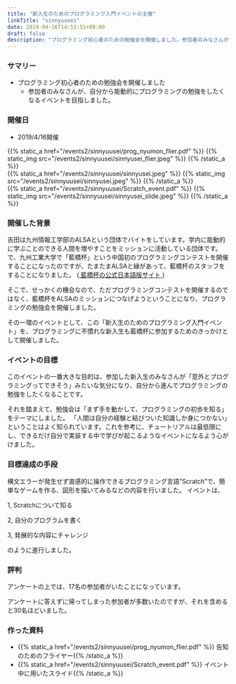 ```yaml
---
title: "新入生のためのプログラミング入門イベントの主催"
linkTitle: "sinnyuusei"
date: 2019-04-16T14:53:51+09:00
draft: false
description: "プログラミング初心者のための勉強会を開催しました。参加者のみなさんが、自分から能動的にプログラミングの勉強をしたくなるイベントを目指しました。"
---
```


### サマリー
- プログラミング初心者のための勉強会を開催しました
  - 参加者のみなさんが、自分から能動的にプログラミングの勉強をしたくなるイベントを目指しました。


### 開催日
- 2019/4/16開催


<div class="container">
<div class="row">

<div class="col-md-3">
{{% static_a href="/events2/sinnyuusei/prog_nyumon_flier.pdf" %}}
{{% static_img src="/events2/sinnyuusei/sinnyusei_flier.jpeg" %}}
{{% /static_a %}}
</div>

<div class="col-md-3">
{{% static_a href="/events2/sinnyuusei/sinnyusei.jpeg" %}}
{{% static_img src="/events2/sinnyuusei/sinnyusei.jpeg" %}}
{{% /static_a %}}
</div>

<div class="col-md-3">
{{% static_a href="/events2/sinnyuusei/Scratch_event.pdf" %}}
{{% static_img src="/events2/sinnyuusei/sinnyusei_slide.jpeg" %}}
{{% /static_a %}}
</div>

</div>
</div>


### 開催した背景
吉田は九州情報工学部のALSAという団体でバイトをしています。学内に能動的に学ぶことのできる人間を増やすことをミッションに活動している団体です。
で、九州工業大学で「藍橋杯」という中国初のプログラミングコンテストを開催することになったのですが、たまたまALSAと縁があって、藍橋杯のスタッフをすることになりました。
(<a href="http://contest.lanqiao.org/jp/"> 藍橋杯の公式日本語版サイト </a> )

そこで、せっかくの機会なので、ただプログラミングコンテストを開催するのではなく、藍橋杯をALSAのミッションにつなげようということになり、プログラミングの勉強会を開催しました。

その一環のイベントとして、この「新入生のためのプログラミング入門イベント」を、プログラミングに不慣れな新入生も藍橋杯に参加するためのきっかけとして開催しました。


### イベントの目標
このイベントの一番大きな目的は、参加した新入生のみなさんが「意外とプログラミングってできそう」みたいな気分になり、自分から進んでプログラミングの勉強をしたくなることです。

それを踏まえて、勉強会は「まず手を動かして、プログラミングの初歩を知る」をテーマにしました。
「人間は自分の経験と結びついた知識しか身につかない」ということはよく知られています。これを参考に、チュートリアルは最低限にし、できるだけ自分で実装する中で学びが起こるようなイベントになるよう心がけました。


### 目標達成の手段
構文エラーが発生せず直感的に操作できるプログラミング言語”Scratch”で、簡単なゲームを作る、図形を描いてみるなどの内容を行いました。
イベントは、

1, Scratchについて知る　

2, 自分のプログラムを書く

3, 発展的な内容にチャレンジ

のように進行しました。


### 評判
アンケートの上では、17名の参加者がいたことになっています。

アンケートに答えずに帰ってしまった参加者が多数いたのですが、それを含めると30名ほどいました。

### 作った資料
- {{% static_a href="/events2/sinnyuusei/prog_nyumon_flier.pdf" %}} 告知のためのフライヤー{{% /static_a %}}
- {{% static_a href="/events2/sinnyuusei/Scratch_event.pdf" %}} イベント中に用いたスライド{{% /static_a %}}
